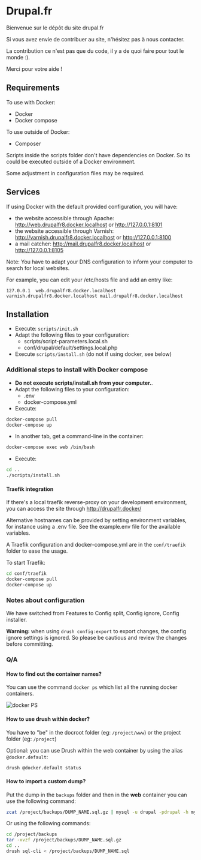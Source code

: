 # Drupal.fr

Bienvenue sur le dépôt du site drupal.fr

Si vous avez envie de contribuer au site, n'hésitez pas à nous contacter.

La contribution ce n'est pas que du code, il y a de quoi faire pour tout le
monde :).

Merci pour votre aide !

## Requirements

To use with Docker:
* Docker
* Docker compose

To use outside of Docker:
* Composer

Scripts inside the scripts folder don't have dependencies on Docker. So its
could be executed outside of a Docker environment.

Some adjustment in configuration files may be required.

## Services

If using Docker with the default provided configuration, you will have:
* the website accessible through Apache: http://web.drupalfr8.docker.localhost or http://127.0.0.1:8101
* the website accessible through Varnish: http://varnish.drupalfr8.docker.localhost or http://127.0.0.1:8100
* a mail catcher: http://mail.drupalfr8.docker.localhost or http://127.0.0.1:8105

Note: You have to adapt your DNS configuration to inform your computer to search
for local websites.

For example, you can edit your /etc/hosts file and add an entry like:
```
127.0.0.1  web.drupalfr8.docker.localhost varnish.drupalfr8.docker.localhost mail.drupalfr8.docker.localhost
```

## Installation

* Execute: `scripts/init.sh`
* Adapt the following files to your configuration:
  * scripts/script-parameters.local.sh
  * conf/drupal/default/settings.local.php
* Execute `scripts/install.sh` (do not if using docker, see below)

### Additional steps to install with Docker compose

* **Do not execute scripts/install.sh from your computer.**.
* Adapt the following files to your configuration:
  * .env
  * docker-compose.yml
* Execute: 

```bash
docker-compose pull
docker-compose up
```

* In another tab, get a command-line in the container:

```bash
docker-compose exec web /bin/bash
```

* Execute:

```bash
cd ..
./scripts/install.sh
```

#### Traefik integration

If there's a local traefik reverse-proxy on your development environment, you
can access the site through http://drupalfr.docker/

Alternative hostnames can be provided by setting environment variables, for
instance using a .env file. See the example.env file for the available
variables.

A Traefik configuration and docker-compose.yml are in the `conf/traefik` folder
to ease the usage.

To start Traefik:

```bash
cd conf/traefik
docker-compose pull
docker-compose up
```

### Notes about configuration

We have switched from Features to Config split, Config ignore, Config installer.

**Warning:** when using `drush config:export` to export changes, the config
ignore settings is ignored. So please be cautious and review the changes before
committing.

### Q/A
#### How to find out the container names?

You can use the command `docker ps` which list all the running docker
containers.

![docker PS](http://i.imgur.com/SDgHsqs.png)

#### How to use drush within docker?

You have to "be" in the docroot folder (eg: `/project/www`) or the project
folder (eg: `/project`)

Optional: you can use Drush within the web container by using the alias
`@docker.default`:

```bash
drush @docker.default status
```

#### How to import a custom dump?

Put the dump in the `backups` folder and then in the **web** container you can
use the following command:

```bash
zcat /project/backups/DUMP_NAME.sql.gz | mysql -u drupal -pdrupal -h mysql drupal
```

Or using the following commands:

```bash
cd /project/backups
tar -xvzf /project/backups/DUMP_NAME.sql.gz
cd ..
drush sql-cli < /project/backups/DUMP_NAME.sql
```
